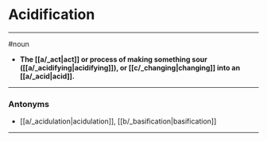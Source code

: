 # Acidification
---
#noun
- **The [[a/_act|act]] or process of making something sour ([[a/_acidifying|acidifying]]), or [[c/_changing|changing]] into an [[a/_acid|acid]].**
---
### Antonyms
- [[a/_acidulation|acidulation]], [[b/_basification|basification]]
---
